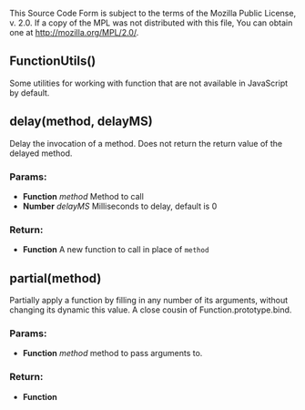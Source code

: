 

<!-- Start src/function.js -->

This Source Code Form is subject to the terms of the Mozilla Public
License, v. 2.0. If a copy of the MPL was not distributed with this
file, You can obtain one at http://mozilla.org/MPL/2.0/.

## FunctionUtils()

Some utilities for working with function that are not available
in JavaScript by default.

## delay(method, delayMS)

Delay the invocation of a method. Does not return the return value of
the delayed method.

### Params:

* **Function** *method* Method to call
* **Number** *delayMS* Milliseconds to delay, default is 0

### Return:

* **Function** A new function to call in place of `method`

## partial(method)

Partially apply a function by filling in any number of its arguments,
without changing its dynamic this value. A close cousin of
Function.prototype.bind.

### Params:

* **Function** *method* method to pass arguments to.

### Return:

* **Function** 

<!-- End src/function.js -->

